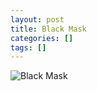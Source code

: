 ```yaml
---
layout: post
title: Black Mask
categories: []
tags: []
---
```

![Black Mask](https://m.media-amazon.com/images/M/MV5BNzU4MjFhYzEtNjBmNi00NGJlLTgwMGEtNzcwYTgwOWU5NGQ3XkEyXkFqcGdeQXVyMTQxNzMzNDI@._V1.jpg)
